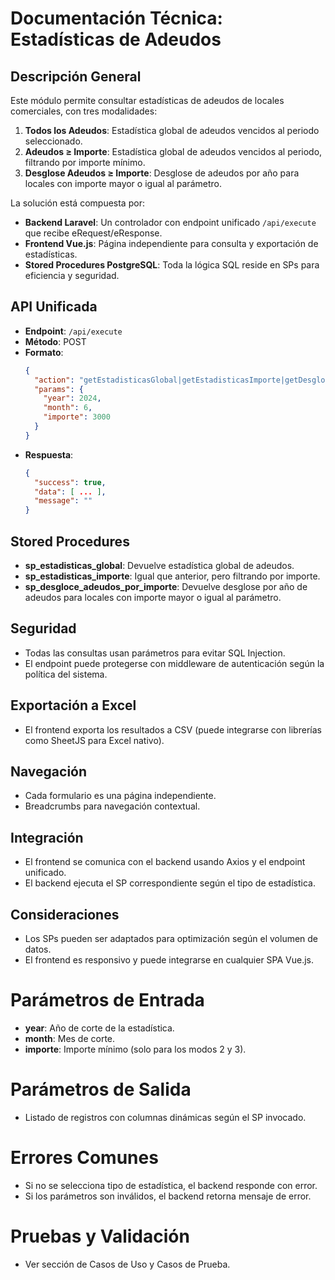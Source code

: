 # Documentación Técnica: Estadísticas de Adeudos

## Descripción General
Este módulo permite consultar estadísticas de adeudos de locales comerciales, con tres modalidades:

1. **Todos los Adeudos**: Estadística global de adeudos vencidos al periodo seleccionado.
2. **Adeudos ≥ Importe**: Estadística global de adeudos vencidos al periodo, filtrando por importe mínimo.
3. **Desglose Adeudos ≥ Importe**: Desglose de adeudos por año para locales con importe mayor o igual al parámetro.

La solución está compuesta por:
- **Backend Laravel**: Un controlador con endpoint unificado `/api/execute` que recibe eRequest/eResponse.
- **Frontend Vue.js**: Página independiente para consulta y exportación de estadísticas.
- **Stored Procedures PostgreSQL**: Toda la lógica SQL reside en SPs para eficiencia y seguridad.

## API Unificada
- **Endpoint**: `/api/execute`
- **Método**: POST
- **Formato**:
  ```json
  {
    "action": "getEstadisticasGlobal|getEstadisticasImporte|getDesgloceAdeudosPorImporte",
    "params": {
      "year": 2024,
      "month": 6,
      "importe": 3000
    }
  }
  ```
- **Respuesta**:
  ```json
  {
    "success": true,
    "data": [ ... ],
    "message": ""
  }
  ```

## Stored Procedures
- **sp_estadisticas_global**: Devuelve estadística global de adeudos.
- **sp_estadisticas_importe**: Igual que anterior, pero filtrando por importe.
- **sp_desgloce_adeudos_por_importe**: Devuelve desglose por año de adeudos para locales con importe mayor o igual al parámetro.

## Seguridad
- Todas las consultas usan parámetros para evitar SQL Injection.
- El endpoint puede protegerse con middleware de autenticación según la política del sistema.

## Exportación a Excel
- El frontend exporta los resultados a CSV (puede integrarse con librerías como SheetJS para Excel nativo).

## Navegación
- Cada formulario es una página independiente.
- Breadcrumbs para navegación contextual.

## Integración
- El frontend se comunica con el backend usando Axios y el endpoint unificado.
- El backend ejecuta el SP correspondiente según el tipo de estadística.

## Consideraciones
- Los SPs pueden ser adaptados para optimización según el volumen de datos.
- El frontend es responsivo y puede integrarse en cualquier SPA Vue.js.

# Parámetros de Entrada
- **year**: Año de corte de la estadística.
- **month**: Mes de corte.
- **importe**: Importe mínimo (solo para los modos 2 y 3).

# Parámetros de Salida
- Listado de registros con columnas dinámicas según el SP invocado.

# Errores Comunes
- Si no se selecciona tipo de estadística, el backend responde con error.
- Si los parámetros son inválidos, el backend retorna mensaje de error.

# Pruebas y Validación
- Ver sección de Casos de Uso y Casos de Prueba.
